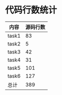 # **代码行数统计**

| 内容  | 源码行数 |
| ----- | -------- |
| task1 | 83       |
| task2 | 5 |
| task3 | 42 |
| task4 | 31  |
| task5 | 101 |
| task6 | 127 |
| 总计  | 389  |


